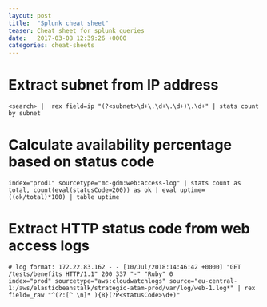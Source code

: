 ```yaml
---
layout: post
title:  "Splunk cheat sheet"
teaser: Cheat sheet for splunk queries
date:   2017-03-08 12:39:26 +0000
categories: cheat-sheets
---
```


# Extract subnet from IP address

```
<search> |  rex field=ip "(?<subnet>\d+\.\d+\.\d+)\.\d+" | stats count by subnet
```

# Calculate availability percentage based on status code
```
index="prod1" sourcetype="mc-gdm:web:access-log" | stats count as total, count(eval(statusCode=200)) as ok | eval uptime=((ok/total)*100) | table uptime
```

# Extract HTTP status code from web access logs
```
# log format: 172.22.83.162 - - [10/Jul/2018:14:46:42 +0000] "GET /tests/benefits HTTP/1.1" 200 337 "-" "Ruby" 0
index="prod" sourcetype="aws:cloudwatchlogs" source="eu-central-1:/aws/elasticbeanstalk/strategic-atam-prod/var/log/web-1.log*" | rex field=_raw "^(?:[^ \n]* ){8}(?P<statusCode>\d+)"
```
